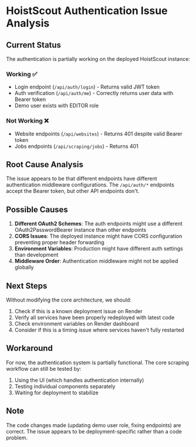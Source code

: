 # HoistScout Authentication Issue Analysis

## Current Status

The authentication is partially working on the deployed HoistScout instance:

### Working ✅
- Login endpoint (`/api/auth/login`) - Returns valid JWT token
- Auth verification (`/api/auth/me`) - Correctly returns user data with Bearer token
- Demo user exists with EDITOR role

### Not Working ❌
- Website endpoints (`/api/websites`) - Returns 401 despite valid Bearer token
- Jobs endpoints (`/api/scraping/jobs`) - Returns 401

## Root Cause Analysis

The issue appears to be that different endpoints have different authentication middleware configurations. The `/api/auth/*` endpoints accept the Bearer token, but other API endpoints don't.

## Possible Causes

1. **Different OAuth2 Schemes**: The auth endpoints might use a different OAuth2PasswordBearer instance than other endpoints
2. **CORS Issues**: The deployed instance might have CORS configuration preventing proper header forwarding
3. **Environment Variables**: Production might have different auth settings than development
4. **Middleware Order**: Authentication middleware might not be applied globally

## Next Steps

Without modifying the core architecture, we should:

1. Check if this is a known deployment issue on Render
2. Verify all services have been properly redeployed with latest code
3. Check environment variables on Render dashboard
4. Consider if this is a timing issue where services haven't fully restarted

## Workaround

For now, the authentication system is partially functional. The core scraping workflow can still be tested by:
1. Using the UI (which handles authentication internally)
2. Testing individual components separately
3. Waiting for deployment to stabilize

## Note

The code changes made (updating demo user role, fixing endpoints) are correct. The issue appears to be deployment-specific rather than a code problem.
